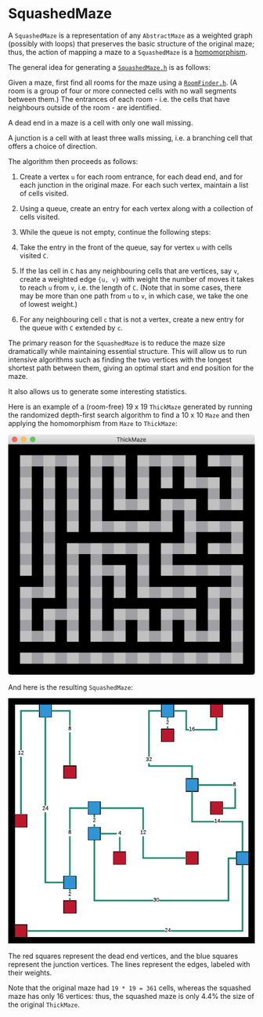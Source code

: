 # SquashedMaze

A `SquashedMaze` is a representation of any `AbstractMaze` as a weighted graph (possibly with
loops) that preserves the basic structure of the original maze; thus, the action of mapping
a maze to a `SquashedMaze` is a [homomorphism](../typeclasses/README.md#homomorphism).

The general idea for generating a [`SquashedMaze.h`](SquashedMaze.h) is as follows:

Given a maze, first find all rooms for the maze using a [`RoomFinder.h`](RoomFinder.h). (A room is a group of four or more connected cells with
no wall segments between them.) The entrances of each room - i.e. the cells that have neighbours outside
of the room - are identified.

A dead end in a maze is a cell with only one wall missing.

A junction is a cell with at least three walls missing, i.e. a branching cell that offers a choice of
direction.

The algorithm then proceeds as follows:

1. Create a vertex `u` for each room entrance, for each dead end, and for each junction in the original maze.
For each such vertex, maintain a list of cells visited.

2. Using a queue, create an entry for each vertex along with a collection of cells visited.

3. While the queue is not empty, continue the following steps:

4. Take the entry in the front of the queue, say for vertex `u` with cells visited `C`.

5. If the las cell in `C` has any neighbouring cells that are vertices, say `v`, create a weighted
edge `{u, v}` with weight the number of moves it takes to reach `u` from `v`, i.e. the length of `C`.
(Note that in some cases, there may be more than one path from `u` to `v`, in which case, we take the
one of lowest weight.)

6. For any neighbouring cell `c` that is not a vertex, create a new entry for the queue with `C`
extended by `c`.

The primary reason for the `SquashedMaze` is to reduce the maze size dramatically while maintaining
essential structure. This will allow us to run intensive algorithms such as finding the two vertices
with the longest shortest path between them, giving an optimal start and end position for the maze.

It also allows us to generate some interesting statistics.

Here is an example of a (room-free) 19 x 19 `ThickMaze` generated by running the randomized depth-first
search algorithm to find a 10 x 10 `Maze` and then applying the homomorphism from `Maze` to
`ThickMaze`:

![ThickMaze](../../examples/squashed.png)

And here is the resulting `SquashedMaze`:

![ThickMaze](../../examples/squashed2.png)

The red squares represent the dead end vertices, and the blue squares represent the junction vertices.
The lines represent the edges, labeled with their weights.

Note that the original maze had `19 * 19 = 361` cells, whereas the squashed maze has only 16 vertices:
thus, the squashed maze is only 4.4% the size of the original `ThickMaze`.